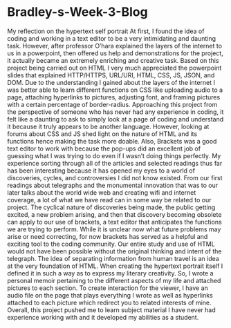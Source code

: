 # Bradley-s-Week-3-Blog
My reflection on the hypertext self portrait
At first, I found the idea of coding and working in a text editor to be a very intimidating and daunting task. However, after professor O’hara explained the layers of the internet to us in a powerpoint, then offered us help and demonstrations for the project, it actually became an extremely enriching and creative task. Based on this project being carried out on HTML I very much appreciated the powerpoint slides that explained HTTP/HTTPS, URL/URI, HTML, CSS, JS, JSON, and DOM. Due to the understanding I gained about the layers of the internet I was better able to learn different functions on CSS like uploading audio to a page, attaching hyperlinks to pictures, adjusting font, and framing pictures with a certain percentage of border-radius. Approaching this project from the perspective of someone who has never had any experience in coding, it felt like a daunting to ask to simply look at a page of coding and understand it because it truly appears to be another language. However, looking at forums about CSS and JS shed light on the nature of HTML and its functions hence making the task more doable. Also, Brackets was a good text editor to work with because the pop-ups did an excellent job of guessing what I was trying to do even if I wasn’t doing things perfectly. My experience sorting through all of the articles and selected readings thus far has been interesting because it has opened my eyes to a world of discoveries, cycles, and controversies I did not know existed. From our first readings about telegraphs and the monumental innovation that was to our later talks about the world wide web and creating wifi and internet coverage, a lot of what we have read can in some way be related to our project. The cyclical nature of discoveries being made, the public getting excited, a new problem arising, and then that discovery becoming obsolete can apply to our use of brackets, a text editor that anticipates the functions we are trying to perform. While it is unclear now what future problems may arise or need correcting, for now brackets has served as a helpful and exciting tool to the coding community. Our entire study and use of HTML would not have been possible without the original thinking and intent of the telegraph. The idea of separating information from human travel is an idea at the very foundation of HTML. When creating the hypertext portrait itself I defined it in such a way as to express my literary creativity. So, I wrote a personal memoir pertaining to the different aspects of my life and attached pictures to each section. To create interaction for the viewer, I have an audio file on the page that plays everything I wrote as well as hyperlinks attached to each picture which redirect you to related interests of mine. Overall, this project pushed me to learn subject material I have never had experience working with and it developed my abilities as a student. 
